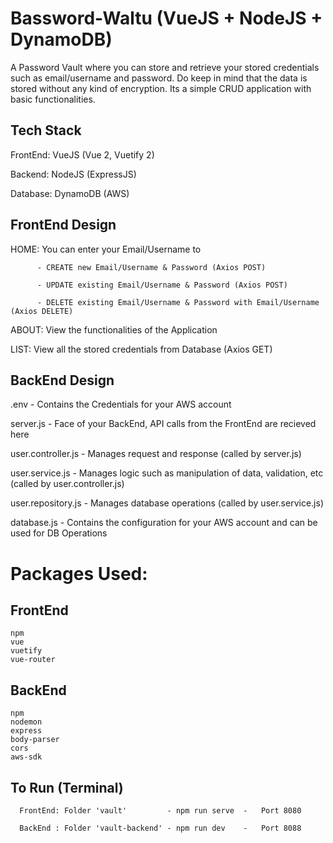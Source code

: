 # Bassword-Waltu (VueJS + NodeJS + DynamoDB)

A Password Vault where you can store and retrieve your stored credentials such as email/username and password. Do keep in mind that the data is stored without any kind of encryption. Its a simple CRUD application with basic functionalities.


## Tech Stack
FrontEnd: VueJS (Vue 2, Vuetify 2)

Backend:  NodeJS (ExpressJS)

Database: DynamoDB (AWS)


## FrontEnd Design
HOME: You can enter your Email/Username to 

          - CREATE new Email/Username & Password (Axios POST)
          
          - UPDATE existing Email/Username & Password (Axios POST)
          
          - DELETE existing Email/Username & Password with Email/Username (Axios DELETE)
          
ABOUT:    View the functionalities of the Application

LIST:     View all the stored credentials from Database (Axios GET)


## BackEnd Design
.env          -   Contains the Credentials for your AWS account

server.js     -   Face of your BackEnd, API calls from the FrontEnd are recieved here

user.controller.js - Manages request and response (called by server.js)

user.service.js - Manages logic such as manipulation of data, validation, etc (called by user.controller.js)

user.repository.js - Manages database operations (called by user.service.js)

database.js - Contains the configuration for your AWS account and can be used for DB Operations



# Packages Used:
## FrontEnd

    npm
    vue
    vuetify
    vue-router
    

## BackEnd

    npm
    nodemon
    express
    body-parser
    cors
    aws-sdk


## To Run (Terminal)
      
      FrontEnd: Folder 'vault'         - npm run serve  -   Port 8080
      
      BackEnd : Folder 'vault-backend' - npm run dev    -   Port 8088
      
      
